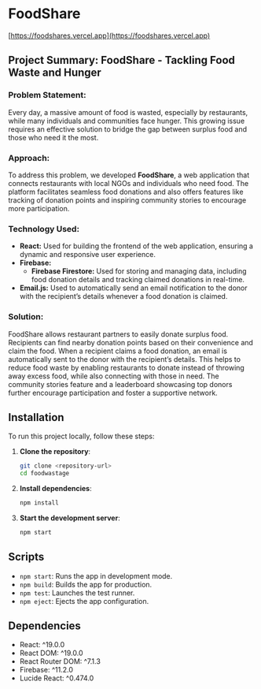 # FoodShare
[https://foodshares.vercel.app](https://foodshares.vercel.app)

## Project Summary: FoodShare - Tackling Food Waste and Hunger

### Problem Statement:
Every day, a massive amount of food is wasted, especially by restaurants, while many individuals and communities face hunger. This growing issue requires an effective solution to bridge the gap between surplus food and those who need it the most.

### Approach:
To address this problem, we developed **FoodShare**, a web application that connects restaurants with local NGOs and individuals who need food. The platform facilitates seamless food donations and also offers features like tracking of donation points and inspiring community stories to encourage more participation.

### Technology Used:
- **React:** Used for building the frontend of the web application, ensuring a dynamic and responsive user experience.
- **Firebase:**
  - **Firebase Firestore:** Used for storing and managing data, including food donation details and tracking claimed donations in real-time.
- **Email.js:** Used to automatically send an email notification to the donor with the recipient’s details whenever a food donation is claimed.

### Solution:
FoodShare allows restaurant partners to easily donate surplus food. Recipients can find nearby donation points based on their convenience and claim the food. When a recipient claims a food donation, an email is automatically sent to the donor with the recipient’s details. This helps to reduce food waste by enabling restaurants to donate instead of throwing away excess food, while also connecting with those in need. The community stories feature and a leaderboard showcasing top donors further encourage participation and foster a supportive network.


## Installation

To run this project locally, follow these steps:

1. **Clone the repository**:
   ```bash
   git clone <repository-url>
   cd foodwastage
   ```

2. **Install dependencies**:
   ```bash
   npm install
   ```

3. **Start the development server**:
   ```bash
   npm start
   ```

## Scripts

- `npm start`: Runs the app in development mode.
- `npm build`: Builds the app for production.
- `npm test`: Launches the test runner.
- `npm eject`: Ejects the app configuration.

## Dependencies

- React: ^19.0.0
- React DOM: ^19.0.0
- React Router DOM: ^7.1.3
- Firebase: ^11.2.0
- Lucide React: ^0.474.0